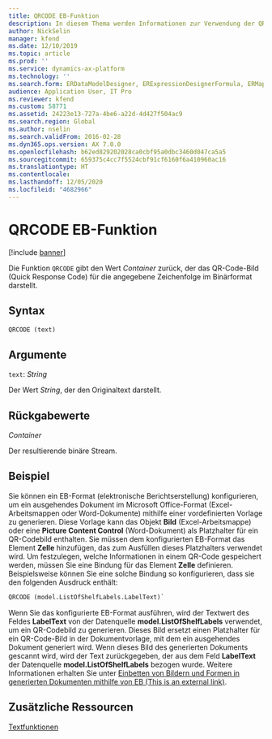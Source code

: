 ```yaml
---
title: QRCODE EB-Funktion
description: In diesem Thema werden Informationen zur Verwendung der QRCODE-Funktion bei der elektronischen Berichterstellung (EB) bereitgestellt.
author: NickSelin
manager: kfend
ms.date: 12/10/2019
ms.topic: article
ms.prod: ''
ms.service: dynamics-ax-platform
ms.technology: ''
ms.search.form: ERDataModelDesigner, ERExpressionDesignerFormula, ERMappedFormatDesigner, ERModelMappingDesigner
audience: Application User, IT Pro
ms.reviewer: kfend
ms.custom: 58771
ms.assetid: 24223e13-727a-4be6-a22d-4d427f504ac9
ms.search.region: Global
ms.author: nselin
ms.search.validFrom: 2016-02-28
ms.dyn365.ops.version: AX 7.0.0
ms.openlocfilehash: b62ed829202028ca0cbf95a0dbc3460d047ca5a5
ms.sourcegitcommit: 659375c4cc7f5524cbf91cf6160f6a410960ac16
ms.translationtype: HT
ms.contentlocale: 
ms.lasthandoff: 12/05/2020
ms.locfileid: "4682966"
---
```

# <a name="qrcode-er-function"></a>QRCODE EB-Funktion

[!include [banner](../includes/banner.md)]

Die Funktion `QRCODE` gibt den Wert *Container* zurück, der das QR-Code-Bild (Quick Response Code) für die angegebene Zeichenfolge im Binärformat darstellt.

## <a name="syntax"></a>Syntax

```vb
QRCODE (text)
```

## <a name="arguments"></a>Argumente

`text`: *String*

Der Wert *String*, der den Originaltext darstellt.

## <a name="return-values"></a>Rückgabewerte

*Container*

Der resultierende binäre Stream.

## <a name="example"></a>Beispiel

Sie können ein EB-Format (elektronische Berichtserstellung) konfigurieren, um ein ausgehendes Dokument im Microsoft Office-Format (Excel-Arbeitsmappen oder Word-Dokumente) mithilfe einer vordefinierten Vorlage zu generieren. Diese Vorlage kann das Objekt **Bild** (Excel-Arbeitsmappe) oder eine **Picture Content Control** (Word-Dokument) als Platzhalter für ein QR-Codebild enthalten. Sie müssen dem konfigurierten EB-Format das Element **Zelle** hinzufügen, das zum Ausfüllen dieses Platzhalters verwendet wird. Um festzulegen, welche Informationen in einem QR-Code gespeichert werden, müssen Sie eine Bindung für das Element **Zelle** definieren. Beispielsweise können Sie eine solche Bindung so konfigurieren, dass sie den folgenden Ausdruck enthält:

```vb
QRCODE (model.ListOfShelfLabels.LabelText)`
```

Wenn Sie das konfigurierte EB-Format ausführen, wird der Textwert des Feldes **LabelText** von der Datenquelle **model.ListOfShelfLabels** verwendet, um ein QR-Codebild zu generieren. Dieses Bild ersetzt einen Platzhalter für ein QR-Code-Bild in der Dokumentvorlage, mit dem ein ausgehendes Dokument generiert wird. Wenn dieses Bild des generierten Dokuments gescannt wird, wird der Text zurückgegeben, der aus dem Feld **LabelText** der Datenquelle **model.ListOfShelfLabels** bezogen wurde. Weitere Informationen erhalten Sie unter [Einbetten von Bildern und Formen in generierten Dokumenten mithilfe von EB (This is an external link)](https://docs.microsoft.com/de-de/dynamics365/supply-chain/fin-ops-core/dev-itpro/analytics/electronic-reporting-embed-images-shapes).

## <a name="additional-resources"></a>Zusätzliche Ressourcen

[Textfunktionen](er-functions-category-text.md)
